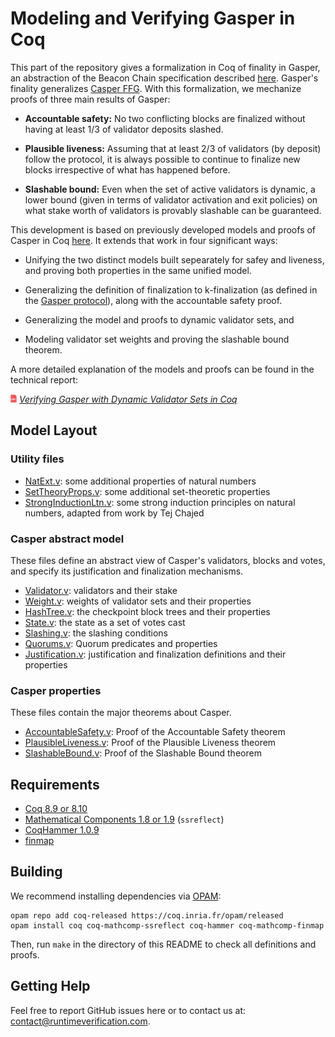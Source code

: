 # Modeling and Verifying Gasper in Coq

This part of the repository gives a formalization in Coq of finality in Gasper, an abstraction of the Beacon Chain specification described [here](https://arxiv.org/abs/2003.03052). Gasper's finality generalizes [Casper FFG](https://arxiv.org/abs/1710.09437). With this formalization, we mechanize proofs of three main results of Gasper:

- **Accountable safety:** No two conflicting blocks are finalized without having at least 1/3 of validator deposits slashed.

- **Plausible liveness:** Assuming that at least 2/3 of validators (by deposit) follow the protocol, it is always possible to continue to finalize new blocks irrespective of what has happened before.

- **Slashable bound:** Even when the set of active validators is dynamic, a lower bound (given in terms of validator activation and exit policies) on what stake worth of validators is provably slashable can be guaranteed.

This development is based on previously developed models and proofs of Casper in Coq [here](https://github.com/runtimeverification/casper-proofs). It extends that work in four significant ways:

- Unifying the two distinct models built sepearately for safey and liveness, and proving both properties in the same unified model.

- Generalizing the definition of finalization to k-finalization (as defined in the [Gasper protocol](https://arxiv.org/abs/2003.03052)), along with the accountable safety proof.

- Generalizing the model and proofs to dynamic validator sets, and

- Modeling validator set weights and proving the slashable bound theorem.

A more detailed explanation of the models and proofs can be found in the technical report:

<img src="../../resources/pdf-icon.png" alt="PDF" width="2%" /> *[Verifying Gasper with Dynamic Validator Sets in Coq](../report/report.pdf)*

## Model Layout

### Utility files

- [NatExt.v](theories/NatExt.v): some additional properties of natural numbers
- [SetTheoryProps.v](theories/SetTheoryProps.v): some additional set-theoretic properties
- [StrongInductionLtn.v](theories/StrongInductionLtn.v): some strong induction principles on natural numbers, adapted from work by Tej Chajed

### Casper abstract model

These files define an abstract view of Casper's validators, blocks and votes, and specify its justification and finalization mechanisms.

- [Validator.v](theories/Validator.v): validators and their stake
- [Weight.v](theories/Weight.v): weights of validator sets and their properties
- [HashTree.v](theories/HashTree.v): the checkpoint block trees and their properties
- [State.v](theories/State.v): the state as a set of votes cast
- [Slashing.v](theories/Slashing.v): the slashing conditions
- [Quorums.v](theories/Quorums.v): Quorum predicates and properties
- [Justification.v](theories/Justification.v): justification and finalization definitions and their properties


### Casper properties

These files contain the major theorems about Casper.

- [AccountableSafety.v](theories/AccountableSafety.v): Proof of the Accountable Safety theorem
- [PlausibleLiveness.v](theories/PlausibleLiveness.v): Proof of the Plausible Liveness theorem
- [SlashableBound.v](theories/SlashableBound.v): Proof of the Slashable Bound theorem

## Requirements

* [Coq 8.9 or 8.10](https://coq.inria.fr)
* [Mathematical Components 1.8 or 1.9](http://math-comp.github.io/math-comp/) (`ssreflect`)
* [CoqHammer 1.0.9](https://github.com/lukaszcz/coqhammer)
* [finmap](https://github.com/math-comp/finmap)

## Building

We recommend installing dependencies via [OPAM](http://opam.ocaml.org/doc/Install.html):

```
opam repo add coq-released https://coq.inria.fr/opam/released
opam install coq coq-mathcomp-ssreflect coq-hammer coq-mathcomp-finmap
```

Then, run `make` in the directory of this README to check all definitions and proofs.

## Getting Help

Feel free to report GitHub issues here or to contact us at: [contact@runtimeverification.com](contact@runtimeverification.com).

